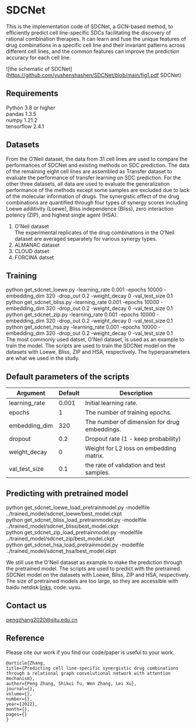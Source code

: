 # SDCNet
This is the implementation code of SDCNet, a GCN-based method, to efficiently predict cell line-specific SDCs facilitating the discovery of rational combination therapies. It can learn and fuse the unique features of drug combinations in a specific cell line and their invariant patterns across different cell lines, and the common features can improve the prediction accuracy for each cell line. 

![the schematic of SDCNet](https://github.com/yushenshashen/SDCNet/blob/main/fig1.pdf SDCNet)

## Requirements
Python 3.8 or higher  
pandas 1.3.5  
numpy 1.21.2  
tensorflow 2.4.1    


## Datasets
From the O’Neil dataset, the data from 31 cell lines are used to compare the performances of SDCNet and existing methods on SDC prediction. The data of the remaining eight cell lines are assembled as Transfer dataset to evaluate the performance of transfer learning on SDC prediction. For the other three datasets, all data are used to evaluate the generalization performance of the methods except some samples are excluded due to lack of the molecular information of drugs. The synergistic effect of the drug combinations are quantified through four types of synergy scores including Loewe additivity (Loewe), Bliss independence (Bliss), zero interaction potency (ZIP), and highest single agent (HSA).

1. O'Neil dataset  
The experimental replicates of the drug combinations in the O’Neil dataset are averaged separately for various synergy types. 
2. ALMANAC dataset
3. CLOUD datset
4. FORCINA datset


## Training
python get_sdcnet_loewe.py -learning_rate 0.001 -epochs 10000 -embedding_dim 320 -drop_out 0.2 -weight_decay 0 -val_test_size 0.1  
python get_sdcnet_bliss.py -learning_rate 0.001 -epochs 10000 -embedding_dim 320 -drop_out 0.2 -weight_decay 0 -val_test_size 0.1  
python get_sdcnet_zip.py -learning_rate 0.001 -epochs 10000 -embedding_dim 320 -drop_out 0.2 -weight_decay 0 -val_test_size 0.1  
python get_sdcnet_hsa.py -learning_rate 0.001 -epochs 10000 -embedding_dim 320 -drop_out 0.2 -weight_decay 0 -val_test_size 0.1  
The most commonly used datset, O'Neil dataset, is used as an example to train the model. The scripts are used to train the SDCNet model on the datasets with Loewe, Bliss, ZIP and HSA, respectively. The hyperparameters are what we used in the study.

## Default parameters of the scripts
|Argument|Default|Description|
|---|---|----|
| learning_rate|  0.001|  Initial learning rate. |
| epochs|  1|  The number of training epochs. |
| embedding_dim|  320|  The number of dimension for drug embeddings. |
| dropout|  0.2|  Dropout rate (1 - keep probability) |
| weight_decay|  0|  Weight for L2 loss on embedding matrix. |
| val_test_size|  0.1|  the rate of validation and test samples. |

## Predicting with pretrained model
python get_sdcnet_loewe_load_pretrainmodel.py -modelfile ../trained_model/sdcnet_loewe/best_model.ckpt  
python get_sdcnet_bliss_load_pretrainmodel.py -modelfile ../trained_model/sdcnet_bliss/best_model.ckpt  
python get_sdcnet_zip_load_pretrainmodel.py -modelfile ../trained_model/sdcnet_zip/best_model.ckpt  
python get_sdcnet_hsa_load_pretrainmodel.py -modelfile ../trained_model/sdcnet_hsa/best_model.ckpt  

We still use the O'Neil dataset as example to make the prediction through the pretrained model. The scripts are used to predict with the pretrained SDCNet model on the datasets with Loewe, Bliss, ZIP and HSA, respectively. The size of pretrained models are too large, so they are accessible with baidu netdisk [links](https://pan.baidu.com/s/1Pd1NtILT0RJZqajHCJKTDA), code: uysu.

## Contact us
pengzhang2020@sjtu.edu.cn

## Reference
Please cite our work if you find our code/paper is useful to your work.

```   
@article{Zhang, 
title={Predicting cell line-specific synergistic drug combinations through a relational graph convolutional network with attention mechanism}, 
author={Peng Zhang, Shikui Tu, Wen Zhang, Lei Xu}, 
journal={}, 
volume={}, 
number={}, 
year={2022}, 
month={}, 
pages={} 
}
```
